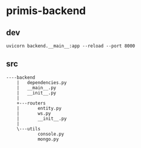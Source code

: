 # primis-backend

## dev
```
uvicorn backend.__main__:app --reload --port 8000
```

## src
```
----backend
    |   dependencies.py
    |   __main__.py
    |   __init__.py
    |
    +---routers
    |       entity.py
    |       ws.py
    |       __init__.py
    |
    \---utils
            console.py
            mongo.py
```
